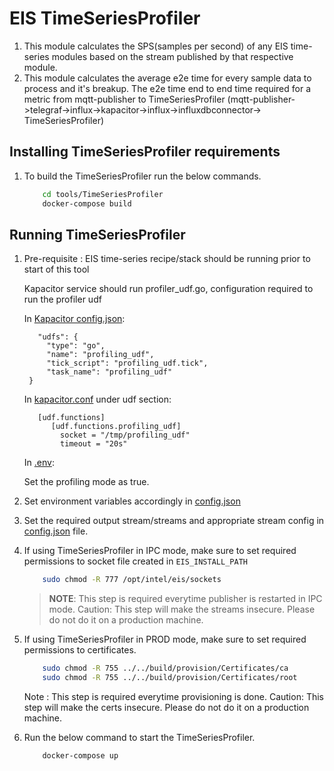 # EIS TimeSeriesProfiler

1. This module calculates the SPS(samples per second) of any EIS time-series modules based on the stream published by that respective module.
2. This module calculates the average e2e time for every sample data to process and it's breakup. The e2e time end to end time required
   for a metric from mqtt-publisher to TimeSeriesProfiler (mqtt-publisher->telegraf->influx->kapacitor->influx->influxdbconnector->
   TimeSeriesProfiler)

## Installing TimeSeriesProfiler requirements

1. To build the TimeSeriesProfiler run the below commands.

    ```sh
        cd tools/TimeSeriesProfiler
        docker-compose build
    ```

## Running TimeSeriesProfiler

1. Pre-requisite : EIS time-series recipe/stack should be running prior to start of this tool

   Kapacitor service should run profiler_udf.go, configuration required to run the profiler udf

   In [Kapacitor config.json](../../Kapacitor/config.json):
   ```
      "udfs": {
        "type": "go",
        "name": "profiling_udf",
        "tick_script": "profiling_udf.tick",
        "task_name": "profiling_udf"
    }
   ```
   In [kapacitor.conf](../../Kapacitor/config/kapacitor.conf) under udf section:

   ```
      [udf.functions]
         [udf.functions.profiling_udf]
           socket = "/tmp/profiling_udf"
           timeout = "20s"

   ```

   In [.env](../../build/.env):

   Set the profiling mode as true.

2. Set environment variables accordingly in [config.json](config.json)

3. Set the required output stream/streams and appropriate stream config in [config.json](config.json) file.

4. If using TimeSeriesProfiler in IPC mode, make sure to set required permissions to socket file created in `EIS_INSTALL_PATH`

    ```sh
        sudo chmod -R 777 /opt/intel/eis/sockets
    ```
    > **NOTE**: This step is required everytime publisher is restarted in IPC mode.
    > Caution: This step will make the streams insecure. Please do not do it on a production machine.

5. If using TimeSeriesProfiler in PROD mode, make sure to set required permissions to certificates.

    ```sh
        sudo chmod -R 755 ../../build/provision/Certificates/ca
        sudo chmod -R 755 ../../build/provision/Certificates/root
    ```
    Note : This step is required everytime provisioning is done. 
    Caution: This step will make the certs insecure. Please do not do it on a production machine.

6. Run the below command to start the TimeSeriesProfiler.

    ```sh
        docker-compose up
    ```
